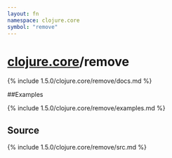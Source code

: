```yaml
---
layout: fn
namespace: clojure.core
symbol: "remove"
---
```


# [clojure.core](../)/remove

{% include 1.5.0/clojure.core/remove/docs.md %}

##Examples

{% include 1.5.0/clojure.core/remove/examples.md %}
## Source
{% include 1.5.0/clojure.core/remove/src.md %}

